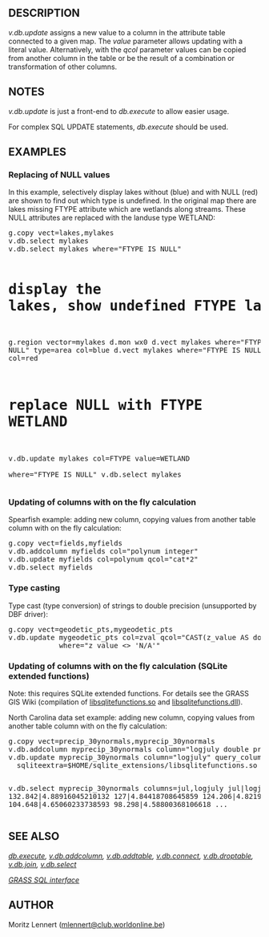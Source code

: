 <h2>DESCRIPTION</h2>

<em>v.db.update</em> assigns a new value to a column in the attribute
table connected to a given map. The <em>value</em> parameter allows
updating with a literal value. Alternatively, with the <em>qcol</em>
parameter values can be copied from another column in the table or be
the result of a combination or transformation of other columns.

<h2>NOTES</h2>

<em>v.db.update</em> is just a front-end to <em>db.execute</em> to
allow easier usage.
<p>For complex SQL UPDATE statements, <em>db.execute</em> should be used.

<h2>EXAMPLES</h2>

<h3>Replacing of NULL values</h3>

In this example, selectively display lakes without (blue) and with
NULL (red) are shown to find out which type is undefined. In the
original map there are lakes missing FTYPE attribute which are
wetlands along streams. These NULL attributes are replaced with the
landuse type WETLAND:

<div class="code"><pre>
g.copy vect=lakes,mylakes
v.db.select mylakes
v.db.select mylakes where="FTYPE IS NULL"

# display the lakes, show undefined FTYPE lakes in red
g.region vector=mylakes
d.mon wx0
d.vect mylakes where="FTYPE NOT NULL" type=area col=blue
d.vect mylakes where="FTYPE IS NULL" type=area col=red

# replace NULL with FTYPE WETLAND
v.db.update mylakes col=FTYPE value=WETLAND \
            where="FTYPE IS NULL"
v.db.select mylakes
</pre></div>

<h3>Updating of columns with on the fly calculation</h3>

Spearfish example: adding new column, copying values from another table
column with on the fly calculation:
<div class="code"><pre>
g.copy vect=fields,myfields
v.db.addcolumn myfields col="polynum integer"
v.db.update myfields col=polynum qcol="cat*2"
v.db.select myfields
</pre></div>

<h3>Type casting</h3>

Type cast (type conversion) of strings to double precision
(unsupported by DBF driver):
<div class="code"><pre>
g.copy vect=geodetic_pts,mygeodetic_pts
v.db.update mygeodetic_pts col=zval qcol="CAST(z_value AS double precision)" \
            where="z_value &lt;&gt; 'N/A'"
</pre></div>

<h3>Updating of columns with on the fly calculation (SQLite extended functions)</h3>

Note: this requires SQLite extended functions. For details see the GRASS GIS Wiki
(compilation of <a href="https://grasswiki.osgeo.org/wiki/Build_SQLite_extension_on_Linux">libsqlitefunctions.so</a>
and <a href="https://grasswiki.osgeo.org/wiki/Build_SQLite_extension_on_windows">libsqlitefunctions.dll</a>).
<p>
North Carolina data set example: adding new column, copying values from
another table column with on the fly calculation:

<div class="code"><pre>
g.copy vect=precip_30ynormals,myprecip_30ynormals
v.db.addcolumn myprecip_30ynormals column="logjuly double precision"
v.db.update myprecip_30ynormals column="logjuly" query_column="log(jul)" \
  sqliteextra=$HOME/sqlite_extensions/libsqlitefunctions.so

v.db.select myprecip_30ynormals columns=jul,logjuly
jul|logjuly
132.842|4.88916045210132
127|4.84418708645859
124.206|4.82194147751127
104.648|4.65060233738593
98.298|4.58800368106618
...
</pre></div>

<h2>SEE ALSO</h2>

<em>
<a href="db.execute.html">db.execute</a>,
<a href="v.db.addcolumn.html">v.db.addcolumn</a>,
<a href="v.db.addtable.html">v.db.addtable</a>,
<a href="v.db.connect.html">v.db.connect</a>,
<a href="v.db.droptable.html">v.db.droptable</a>,
<a href="v.db.join.html">v.db.join</a>,
<a href="v.db.select.html">v.db.select</a>
</em>

<p>
<em>
<a href="sql.html">GRASS SQL interface</a>
</em>

<h2>AUTHOR</h2>

Moritz Lennert (mlennert@club.worldonline.be)
